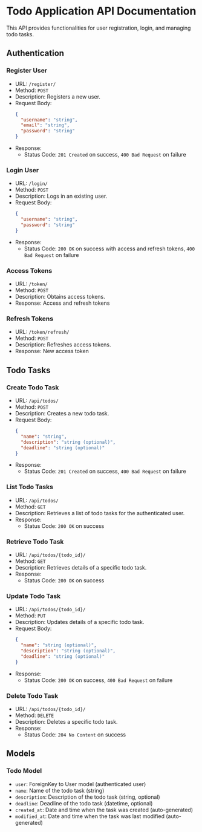 # Todo Application API Documentation

This API provides functionalities for user registration, login, and managing todo tasks.

## Authentication

### Register User

- URL: `/register/`
- Method: `POST`
- Description: Registers a new user.
- Request Body:
  ```json
  {
    "username": "string",
    "email": "string",
    "password": "string"
  }
  ```
- Response:
  - Status Code: `201 Created` on success, `400 Bad Request` on failure

### Login User

- URL: `/login/`
- Method: `POST`
- Description: Logs in an existing user.
- Request Body:
  ```json
  {
    "username": "string",
    "password": "string"
  }
  ```
- Response:
  - Status Code: `200 OK` on success with access and refresh tokens, `400 Bad Request` on failure

### Access Tokens

- URL: `/token/`
- Method: `POST`
- Description: Obtains access tokens.
- Response: Access and refresh tokens

### Refresh Tokens

- URL: `/token/refresh/`
- Method: `POST`
- Description: Refreshes access tokens.
- Response: New access token

## Todo Tasks

### Create Todo Task

- URL: `/api/todos/`
- Method: `POST`
- Description: Creates a new todo task.
- Request Body:
  ```json
  {
    "name": "string",
    "description": "string (optional)",
    "deadline": "string (optional)"
  }
  ```
- Response:
  - Status Code: `201 Created` on success, `400 Bad Request` on failure

### List Todo Tasks

- URL: `/api/todos/`
- Method: `GET`
- Description: Retrieves a list of todo tasks for the authenticated user.
- Response:
  - Status Code: `200 OK` on success

### Retrieve Todo Task

- URL: `/api/todos/{todo_id}/`
- Method: `GET`
- Description: Retrieves details of a specific todo task.
- Response:
  - Status Code: `200 OK` on success

### Update Todo Task

- URL: `/api/todos/{todo_id}/`
- Method: `PUT`
- Description: Updates details of a specific todo task.
- Request Body:
  ```json
  {
    "name": "string (optional)",
    "description": "string (optional)",
    "deadline": "string (optional)"
  }
  ```
- Response:
  - Status Code: `200 OK` on success, `400 Bad Request` on failure

### Delete Todo Task

- URL: `/api/todos/{todo_id}/`
- Method: `DELETE`
- Description: Deletes a specific todo task.
- Response:
  - Status Code: `204 No Content` on success

## Models

### Todo Model

- `user`: ForeignKey to User model (authenticated user)
- `name`: Name of the todo task (string)
- `description`: Description of the todo task (string, optional)
- `deadline`: Deadline of the todo task (datetime, optional)
- `created_at`: Date and time when the task was created (auto-generated)
- `modified_at`: Date and time when the task was last modified (auto-generated)
